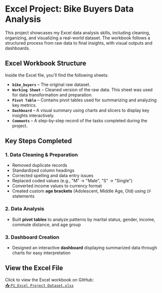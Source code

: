 # Excel Project: Bike Buyers Data Analysis

This project showcases my Excel data analysis skills, including cleaning, organizing, and visualizing a real-world dataset. The workbook follows a structured process from raw data to final insights, with visual outputs and dashboards.


## Excel Workbook Structure

Inside the Excel file, you'll find the following sheets:

- **`bike_buyers`** – The original raw dataset.
- **`Working Sheet`** – Cleaned version of the raw data. This sheet was used for data transformation and preparation.
- **`Pivot Table`** – Contains pivot tables used for summarizing and analyzing key metrics.
- **`Dashboard`** – A visual summary using charts and slicers to display key insights interactively.
- **`Comments`** – A step-by-step record of the tasks completed during the project.

## Key Steps Completed

### 1. **Data Cleaning & Preparation**
- Removed duplicate records
- Standardized column headings
- Corrected spelling and data entry issues
- Replaced coded values (e.g., "M" → "Male", "S" → "Single")
- Converted income values to currency format
- Created custom **age brackets** (Adolescent, Middle Age, Old) using `IF` statements

### 2. **Data Analysis**
- Built **pivot tables** to analyze patterns by marital status, gender, income, commute distance, and age group

### 3. **Dashboard Creation**
- Designed an interactive **dashboard** displaying summarized data through charts for easy interpretation

## View the Excel File

Click to view the Excel workbook on GitHub:  
[📥 `P1_Excel Project Dataset.xlsx`](https://github.com/kiahwallace/Excel_Projects/blob/main/P1_Excel%20Project%20Dataset.xlsx)


